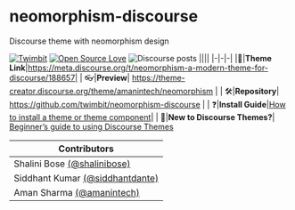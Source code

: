 # neomorphism-discourse
Discourse theme with neomorphism design 

[![Twimbit](https://img.shields.io/badge/Powered%20by%20%7C-Twimbit-ef6d6c)](https://twimbit.com) [![Open Source Love](https://badges.frapsoft.com/os/v2/open-source.svg?v=103)](https://github.com/twimbit/neomorphism-discourse) ![Discourse posts](https://img.shields.io/discourse/posts?server=https%3A%2F%2Fmeta.discourse.org%2Ft%2Fneomorphism-a-modern-theme-for-discourse%2F188657)
||||
|-|-|-|
|:link:|**Theme Link**|https://meta.discourse.org/t/neomorphism-a-modern-theme-for-discourse/188657|
| :eyeglasses:|**Preview**| https://theme-creator.discourse.org/theme/amanintech/neomorphism |
| :hammer_and_wrench:|**Repository**| https://github.com/twimbit/neomorphism-discourse |
| :question:|**Install Guide**|[How to install a theme or theme component](https://meta.discourse.org/t/how-do-i-install-a-theme-or-theme-component/63682)|
| :open_book:|**New to Discourse Themes?**| [Beginner’s guide to using Discourse Themes](https://meta.discourse.org/t/beginners-guide-to-using-discourse-themes/91966)


| Contributors                                           |
| ------------------------------------------------------------ |
| Shalini Bose [(@shalinibose)](https://github.com/shalinibose) |
| Siddhant Kumar [(@siddhantdante)](https://github.com/siddhantdante) | 
| Aman Sharma [(@amanintech)](https://github.com/amanintech)   |

